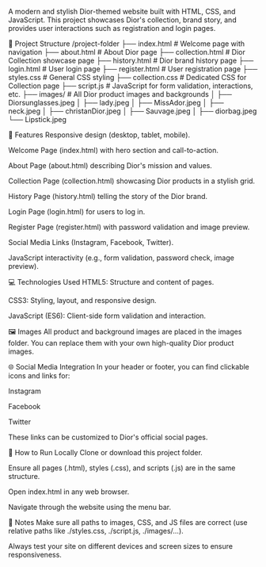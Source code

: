 A modern and stylish Dior-themed website built with HTML, CSS, and JavaScript.
This project showcases Dior's collection, brand story, and provides user interactions such as registration and login pages.

📁 Project Structure
/project-folder
├── index.html          # Welcome page with navigation
├── about.html          # About Dior page
├── collection.html     # Dior Collection showcase page
├── history.html        # Dior brand history page
├── login.html          # User login page
├── register.html       # User registration page
├── styles.css          # General CSS styling
├── collection.css      # Dedicated CSS for Collection page
├── script.js           # JavaScript for form validation, interactions, etc.
├── images/             # All Dior product images and backgrounds
│   ├── Diorsunglasses.jpeg
│   ├── lady.jpeg
│   ├── MissAdor.jpeg
│   ├── neck.jpeg
│   ├── christanDior.jpeg
│   ├── Sauvage.jpeg
│   ├── diorbag.jpeg
    └── Lipstick.jpeg

🚀 Features
Responsive design (desktop, tablet, mobile).

Welcome Page (index.html) with hero section and call-to-action.

About Page (about.html) describing Dior's mission and values.

Collection Page (collection.html) showcasing Dior products in a stylish grid.

History Page (history.html) telling the story of the Dior brand.

Login Page (login.html) for users to log in.

Register Page (register.html) with password validation and image preview.

Social Media Links (Instagram, Facebook, Twitter).

JavaScript interactivity (e.g., form validation, password check, image preview).

💻 Technologies Used
HTML5: Structure and content of pages.

CSS3: Styling, layout, and responsive design.

JavaScript (ES6): Client-side form validation and interaction.

🖼️ Images
All product and background images are placed in the images folder.
You can replace them with your own high-quality Dior product images.

🌐 Social Media Integration
In your header or footer, you can find clickable icons and links for:

Instagram

Facebook

Twitter

These links can be customized to Dior's official social pages.

📱 How to Run Locally
Clone or download this project folder.

Ensure all pages (.html), styles (.css), and scripts (.js) are in the same structure.

Open index.html in any web browser.

Navigate through the website using the menu bar.

🚩 Notes
Make sure all paths to images, CSS, and JS files are correct (use relative paths like ./styles.css, ./script.js, ./images/...).

Always test your site on different devices and screen sizes to ensure responsiveness.



